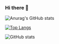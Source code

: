 ### Hi there 👋

<!--
**serhatmazlum/serhatmazlum** is a ✨ _special_ ✨ repository because its `README.md` (this file) appears on your GitHub profile.

Here are some ideas to get you started:

- 🔭 I’m currently working on ...
- 🌱 I’m currently learning ...
- 👯 I’m looking to collaborate on ...
- 🤔 I’m looking for help with ...
- 💬 Ask me about ...
- 📫 How to reach me: ...
- 😄 Pronouns: ...
- ⚡ Fun fact: ...
-->



![Anurag's GitHub stats](https://github-readme-stats.vercel.app/api?username=anuraghazra&show_icons=true&theme=dracula)


[![Top Langs](https://github-readme-stats.vercel.app/api/top-langs/?username=serhatmazlum&layout=compact&theme=dracula)](https://github.com/anuraghazra/github-readme-stats)



<img src="https://camo.githubusercontent.com/ccd6cc1c1499def1582ef6349a7092c7b0fbfcf90f4b8861c032b953a4286851/68747470733a2f2f6769746875622d726561646d652d73746174732e76657263656c2e6170702f6170693f757365726e616d653d63616e6f7a796967696974267468656d653d626c75652d677265656e" alt="GitHub stats" data-canonical-src="https://github-readme-stats.vercel.app/api?username=canozyigiit&amp;theme=blue-green" style="max-width:100%;">
